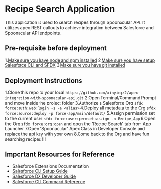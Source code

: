 # Recipe Search Application

This application is used to search recipes through Spoonacular API. It utilizes apex REST callouts to achieve integration between Salesforce and Spoonacular API endpoints.

## Pre-requisite before deployment

1.[Make sure you have node and npm installed](https://docs.npmjs.com/downloading-and-installing-node-js-and-npm/)
2.[Make sure you have setup Salesforce CLI and SFDX](https://developer.salesforce.com/docs/atlas.en-us.sfdx_setup.meta/sfdx_setup/sfdx_setup_install_cli.htm)
3.[Make sure you have git installed](https://git-scm.com/book/en/v2/Getting-Started-Installing-Git)

## Deployment Instructions

1.Clone this repo to your local `https://github.com/xinyingz2/apex-integration-with-spoonacular-api.git`
2.Open Terminal/Command Prompt and move inside the project folder
3.Authorize a Salesforce Org `sfdx force:auth:web:login -s -a <alias>`
4.Deploy all metadata to the Org `sfdx force:source:deploy -p force-app/main/default/`
5.Assign permission set to the current user `sfdx force:user:permset:assign -n Recipe_App`
6.Open the Org `sfdx force:org:open` and open the 'Recipe Search' tab from App Launcher
7.Open 'Spoonacular' Apex Class in Developer Console and replace the api key with your own 
8.Come back to the Org and have fun searching recipes !!!

## Important Resources for Reference

- [Salesforce Extensions Documentation](https://developer.salesforce.com/tools/vscode/)
- [Salesforce CLI Setup Guide](https://developer.salesforce.com/docs/atlas.en-us.sfdx_setup.meta/sfdx_setup/sfdx_setup_intro.htm)
- [Salesforce DX Developer Guide](https://developer.salesforce.com/docs/atlas.en-us.sfdx_dev.meta/sfdx_dev/sfdx_dev_intro.htm)
- [Salesforce CLI Command Reference](https://developer.salesforce.com/docs/atlas.en-us.sfdx_cli_reference.meta/sfdx_cli_reference/cli_reference.htm)
